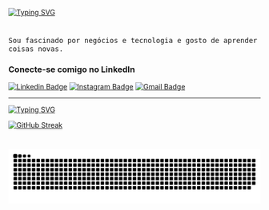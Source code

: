 


<a href="https://git.io/typing-svg"><img src="https://readme-typing-svg.demolab.com?font=Teko&weight=600&size=25&pause=1000&color=2E95D9&width=435&lines=Ol%C3%A1%2C+seja+bem-vindo+ao+meu+perfil+!%F0%9F%91%8B" alt="Typing SVG" /></a>


#

<p>
  <samp>Sou fascinado por negócios e tecnologia e gosto de aprender coisas novas.
  </samp>
<h3 align="left">Conecte-se comigo no LinkedIn</h3>
  
  [![Linkedin Badge](https://img.shields.io/badge/-LinkedIn-blue?style=flat-square&logo=Linkedin&logoColor=white&link=https://www.linkedin.com/in/carlos-daniel-de-queiroz-lima/)](https://www.linkedin.com/in/carlos-daniel-de-queiroz-lima)
  [![Instagram Badge](https://img.shields.io/badge/-Instagram-e4405f?style=flat-square&logo=Instagram&logoColor=white&link=https://www.instagram.com/carlosdqlima/)](https://www.instagram.com/carlosdqlima)
  [![Gmail Badge](https://img.shields.io/badge/-Gmail-d14836?style=flat-square&logo=Gmail&logoColor=white&link=mail@carlos.dq.lima@gmail.com)](mailto:mail@carlos.dq.lima@gmail.com)
  
---


<a href="https://git.io/typing-svg"><img src="https://readme-typing-svg.demolab.com?font=Teko&pause=1000&color=2E95D9&width=435&lines=*+GitHub+Stats+*" alt="Typing SVG" /></a>

<a href="https://git.io/streak-stats"><img src="https://streak-stats.demolab.com?user=carlosdqlima&theme=python-dark&locale=pt_BR" alt="GitHub Streak" /></a>


#

<picture align="center">
  <source media="(prefers-color-scheme: dark)" srcset="https://raw.githubusercontent.com/carlosdqlima/carlosdqlima/output/github-contribution-grid-snake-dark.svg">
  <source media="(prefers-color-scheme: light)" srcset="https://raw.githubusercontent.com/carlosdqlima/carlosdqlima/output/github-contribution-grid-snake-dark.svg">
  <img align="center" alt="github contribution grid snake animation" src="https://raw.githubusercontent.com/carlosdqlima/carlosdqlima/output/github-contribution-grid-snake.svg">
</picture>
